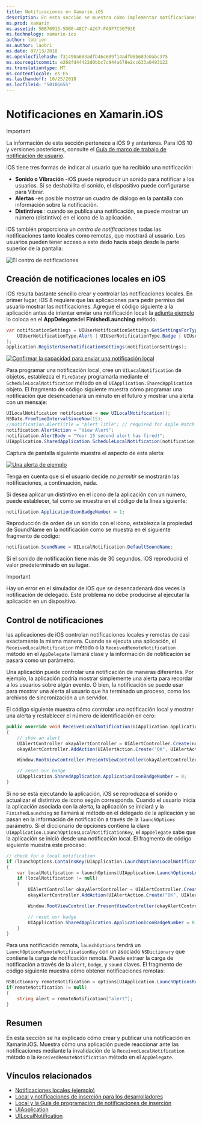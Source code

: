```yaml
---
title: Notificaciones en Xamarin.iOS
description: En esta sección se muestra cómo implementar notificaciones locales en Xamarin.iOS. Se explican los distintos elementos de interfaz de usuario de una notificación de iOS y se describe la API del implicada en crear y mostrar una notificación.
ms.prod: xamarin
ms.assetid: 5BB76915-5DB0-48C7-A267-FA9F7C50793E
ms.technology: xamarin-ios
author: lobrien
ms.author: laobri
ms.date: 07/13/2018
ms.openlocfilehash: f31490a683adfb46c609f14adf08b68de0abc375
ms.sourcegitcommit: e268fd44422d0bbc7c944a678e2cc633a0493122
ms.translationtype: MT
ms.contentlocale: es-ES
ms.lasthandoff: 10/25/2018
ms.locfileid: "50106655"
---
```

# <a name="notifications-in-xamarinios"></a>Notificaciones en Xamarin.iOS

> [!IMPORTANT]
> La información de esta sección pertenece a iOS 9 y anteriores. Para iOS 10 y versiones posteriores, consulte el [Guía de marco de trabajo de notificación de usuario](~/ios/platform/user-notifications/index.md).

iOS tiene tres formas de indicar al usuario que ha recibido una notificación:

- **Sonido o Vibración** -iOS puede reproducir un sonido para notificar a los usuarios. Si se deshabilita el sonido, el dispositivo puede configurarse para Vibrar.
- **Alertas** -es posible mostrar un cuadro de diálogo en la pantalla con información sobre la notificación.
- **Distintivos** : cuando se publica una notificación, se puede mostrar un número (distintivo) en el icono de la aplicación.

iOS también proporciona un *centro de notificaciones* todas las notificaciones tanto locales como remotas, que mostrará al usuario. Los usuarios pueden tener acceso a esto dedo hacia abajo desde la parte superior de la pantalla:

![El centro de notificaciones](local-notifications-in-ios-images/image13.png "el centro de notificaciones")

## <a name="creating-local-notifications-in-ios"></a>Creación de notificaciones locales en iOS

iOS resulta bastante sencillo crear y controlar las notificaciones locales.
En primer lugar, iOS 8 requiere que las aplicaciones para pedir permiso del usuario mostrar las notificaciones. Agregue el código siguiente a la aplicación antes de intentar enviar una notificación local: la [adjunta ejemplo](https://developer.xamarin.com/samples/monotouch/LocalNotifications/) lo coloca en el **AppDelegate**del **FinishedLaunching** método.

```csharp
var notificationSettings = UIUserNotificationSettings.GetSettingsForTypes(
    UIUserNotificationType.Alert | UIUserNotificationType.Badge | UIUserNotificationType.Sound, null
);
application.RegisterUserNotificationSettings(notificationSettings);
```

[![Confirmar la capacidad para enviar una notificación local](local-notifications-in-ios-images/image0-sml.png "confirmando la capacidad para enviar una notificación local")](local-notifications-in-ios-images/image0.png#lightbox)

Para programar una notificación local, cree un `UILocalNotification` de objetos, establezca el `FireDate`y programarla mediante el `ScheduleLocalNotification` método en el `UIApplication.SharedApplication` objeto. El fragmento de código siguiente muestra cómo programar una notificación que desencadenará un minuto en el futuro y mostrar una alerta con un mensaje:

```csharp
UILocalNotification notification = new UILocalNotification();
NSDate.FromTimeIntervalSinceNow(15);
//notification.AlertTitle = "Alert Title"; // required for Apple Watch notifications
notification.AlertAction = "View Alert";
notification.AlertBody = "Your 15 second alert has fired!";
UIApplication.SharedApplication.ScheduleLocalNotification(notification);
```

Captura de pantalla siguiente muestra el aspecto de esta alerta:

[![](local-notifications-in-ios-images/image2-sml.png "Una alerta de ejemplo")](local-notifications-in-ios-images/image2.png#lightbox)

Tenga en cuenta que si el usuario decide *no permitir* se mostrarán las notificaciones, a continuación, nada.

Si desea aplicar un distintivo en el icono de la aplicación con un número, puede establecer, tal como se muestra en el código de la línea siguiente:

```csharp
notification.ApplicationIconBadgeNumber = 1;
```

Reproducción de orden de un sonido con el icono, establezca la propiedad de SoundName en la notificación como se muestra en el siguiente fragmento de código:

```csharp
notification.SoundName = UILocalNotification.DefaultSoundName;
```

Si el sonido de notificación tiene más de 30 segundos, iOS reproducirá el valor predeterminado en su lugar.

> [!IMPORTANT]
> Hay un error en el simulador de iOS que se desencadenará dos veces la notificación de delegado. Este problema no debe producirse al ejecutar la aplicación en un dispositivo.

## <a name="handling-notifications"></a>Control de notificaciones

las aplicaciones de iOS controlan notificaciones locales y remotas de casi exactamente la misma manera. Cuando se ejecuta una aplicación, el `ReceivedLocalNotification` método o la `ReceivedRemoteNotification` método en el `AppDelegate` llamará clase y la información de notificación se pasará como un parámetro.

Una aplicación puede controlar una notificación de maneras diferentes. Por ejemplo, la aplicación podría mostrar simplemente una alerta para recordar a los usuarios sobre algún evento. O bien, la notificación se puede usar para mostrar una alerta al usuario que ha terminado un proceso, como los archivos de sincronización a un servidor.

El código siguiente muestra cómo controlar una notificación local y mostrar una alerta y restablecer el número de identificación en cero:

```csharp
public override void ReceivedLocalNotification(UIApplication application, UILocalNotification notification)
{
    // show an alert
    UIAlertController okayAlertController = UIAlertController.Create(notification.AlertAction, notification.AlertBody, UIAlertControllerStyle.Alert);
    okayAlertController.AddAction(UIAlertAction.Create("OK", UIAlertActionStyle.Default, null));

    Window.RootViewController.PresentViewController(okayAlertController, true, null);

    // reset our badge
    UIApplication.SharedApplication.ApplicationIconBadgeNumber = 0;
}
```

Si no se está ejecutando la aplicación, iOS se reproduzca el sonido o actualizar el distintivo de icono según corresponda. Cuando el usuario inicia la aplicación asociada con la alerta, la aplicación se iniciará y la `FinishedLaunching` se llamará al método en el delegado de la aplicación y se pasan en la información de notificación a través de la `launchOptions` parámetro. Si el diccionario de opciones contiene la clave `UIApplication.LaunchOptionsLocalNotificationKey`, el `AppDelegate` sabe que la aplicación se inició desde una notificación local. El fragmento de código siguiente muestra este proceso:

```csharp
// check for a local notification
if (launchOptions.ContainsKey(UIApplication.LaunchOptionsLocalNotificationKey))
{
    var localNotification = launchOptions[UIApplication.LaunchOptionsLocalNotificationKey] as UILocalNotification;
    if (localNotification != null)
    {
        UIAlertController okayAlertController = UIAlertController.Create(localNotification.AlertAction, localNotification.AlertBody, UIAlertControllerStyle.Alert);
        okayAlertController.AddAction(UIAlertAction.Create("OK", UIAlertActionStyle.Default, null));

        Window.RootViewController.PresentViewController(okayAlertController, true, null);

        // reset our badge
        UIApplication.SharedApplication.ApplicationIconBadgeNumber = 0;
    }
}
```

Para una notificación remota, `launchOptions` tendrá un `LaunchOptionsRemoteNotificationKey` con un asociado `NSDictionary` que contiene la carga de notificación remota. Puede extraer la carga de notificación a través de la `alert`, `badge`, y `sound` claves. El fragmento de código siguiente muestra cómo obtener notificaciones remotas:

```csharp
NSDictionary remoteNotification = options[UIApplication.LaunchOptionsRemoteNotificationKey];
if(remoteNotification != null)
{
    string alert = remoteNotification["alert"];
}
```

## <a name="summary"></a>Resumen

En esta sección se ha explicado cómo crear y publicar una notificación en Xamarin.iOS. Muestra cómo una aplicación puede reaccionar ante las notificaciones mediante la invalidación de la `ReceivedLocalNotification` método o la `ReceivedRemoteNotification` método en el `AppDelegate`.

## <a name="related-links"></a>Vínculos relacionados

- [Notificaciones locales (ejemplo)](https://developer.xamarin.com/samples/monotouch/LocalNotifications)
- [Local y notificaciones de inserción para los desarrolladores](https://developer.apple.com/notifications/)
- [Local y la Guía de programación de notificaciones de inserción](https://developer.apple.com/library/prerelease/content/documentation/NetworkingInternet/Conceptual/RemoteNotificationsPG/)
- [UIApplication](http://iosapi.xamarin.com/?link=T%3aMonoTouch.UIKit.UIApplication)
- [UILocalNotification](http://iosapi.xamarin.com/?link=T%3aMonoTouch.UIKit.UILocalNotification)
